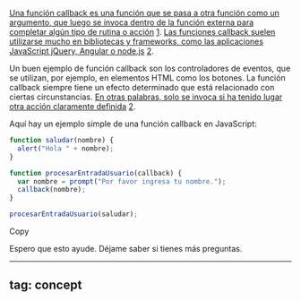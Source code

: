 
[Una función callback es una función que se pasa a otra función como un argumento, que luego se invoca dentro de la función externa para completar algún tipo de rutina o acción](https://developer.mozilla.org/es/docs/Glossary/Callback_function) [1](https://developer.mozilla.org/es/docs/Glossary/Callback_function). [Las funciones callback suelen utilizarse mucho en bibliotecas y frameworks, como las aplicaciones JavaScript jQuery, Angular o node.js](https://www.ionos.es/digitalguide/paginas-web/desarrollo-web/que-es-un-callback/) [2](https://www.ionos.es/digitalguide/paginas-web/desarrollo-web/que-es-un-callback/).

Un buen ejemplo de función callback son los controladores de eventos, que se utilizan, por ejemplo, en elementos HTML como los botones. La función callback siempre tiene un efecto determinado que está relacionado con ciertas circunstancias. [En otras palabras, solo se invoca si ha tenido lugar otra acción claramente definida](https://www.ionos.es/digitalguide/paginas-web/desarrollo-web/que-es-un-callback/) [2](https://www.ionos.es/digitalguide/paginas-web/desarrollo-web/que-es-un-callback/).

Aquí hay un ejemplo simple de una función callback en JavaScript:

```javascript
function saludar(nombre) {
  alert("Hola " + nombre);
}

function procesarEntradaUsuario(callback) {
  var nombre = prompt("Por favor ingresa tu nombre.");
  callback(nombre);
}

procesarEntradaUsuario(saludar);
```

Copy

Espero que esto ayude. Déjame saber si tienes más preguntas.

---
tag: concept
---
